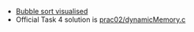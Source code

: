 - [Bubble sort visualised](https://www.youtube.com/watch?v=nmhjrI-aW5o)
- Official Task 4 solution is [prac02/dynamicMemory.c](dynamicMemory.c)